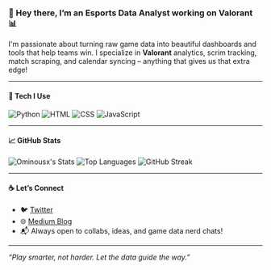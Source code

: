 ### 👋 Hey there, I’m an Esports Data Analyst working on Valorant 📊

I'm passionate about turning raw game data into beautiful dashboards and tools that help teams win. I specialize in **Valorant** analytics, scrim tracking, match scraping, and calendar syncing – anything that gives us that extra edge!

---

#### 🧰 Tech I Use

![Python](https://img.shields.io/badge/-Python-3776AB?style=flat-square&logo=python&logoColor=white)
![HTML](https://img.shields.io/badge/-HTML5-E34F26?style=flat-square&logo=html5&logoColor=white)
![CSS](https://img.shields.io/badge/-CSS3-1572B6?style=flat-square&logo=css3)
![JavaScript](https://img.shields.io/badge/-JavaScript-F7DF1E?style=flat-square&logo=javascript&logoColor=black)

---

#### 📈 GitHub Stats

![Ominousx's Stats](https://github-readme-stats.vercel.app/api?username=Ominousx&theme=vue-dark&show_icons=true&hide_border=true&count_private=true)
![Top Languages](https://github-readme-stats.vercel.app/api/top-langs/?username=Ominousx&layout=compact&theme=vue-dark&hide_border=true)
![GitHub Streak](https://streak-stats.demolab.com?user=Ominousx&theme=vue-dark&hide_border=true)

---

#### ☕ Let’s Connect

- 🐦 [Twitter](https://twitter.com/_SushantJha)
- 🌐 [Medium Blog](https://medium.com/@_SushantJha)
- 📬 Always open to collabs, ideas, and game data nerd chats!

---

_“Play smarter, not harder. Let the data guide the way.”_
